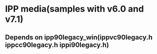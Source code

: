 # IPP media(samples with v6.0 and v7.1) #

## Depends on ipp90legacy_win(ippvc90legacy.h ippcc90legacy.h ippi90legacy.h) ##
